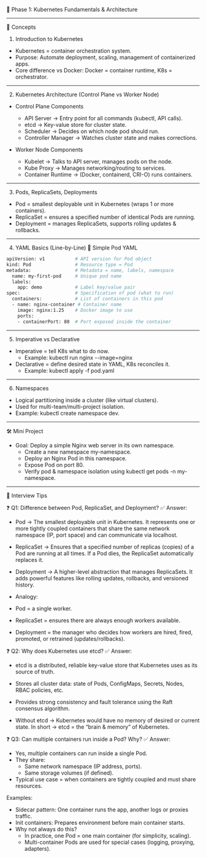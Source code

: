 🧠 Phase 1: Kubernetes Fundamentals & Architecture

---

📘 Concepts

1. Introduction to Kubernetes
- Kubernetes = container orchestration system.
- Purpose: Automate deployment, scaling, management of containerized apps.
- Core difference vs Docker: Docker = container runtime, K8s = orchestrator.

---

2. Kubernetes Architecture (Control Plane vs Worker Node)
- Control Plane Components
  - API Server → Entry point for all commands (kubectl, API calls).
  - etcd → Key-value store for cluster state.
  - Scheduler → Decides on which node pod should run.
  - Controller Manager → Watches cluster state and makes corrections. 

- Worker Node Components
  - Kubelet → Talks to API server, manages pods on the node.
  - Kube Proxy → Manages networking/routing to services.
  - Container Runtime → (Docker, containerd, CRI-O) runs containers.

---

3. Pods, ReplicaSets, Deployments
- Pod = smallest deployable unit in Kubernetes (wraps 1 or more containers).
- ReplicaSet = ensures a specified number of identical Pods are running.
- Deployment = manages ReplicaSets, supports rolling updates & rollbacks.

---

4. YAML Basics (Line-by-Line)
🔹 Simple Pod YAML
```bash
apiVersion: v1           # API version for Pod object
kind: Pod                # Resource type = Pod
metadata:                # Metadata = name, labels, namespace
  name: my-first-pod     # Unique pod name
  labels:
    app: demo            # Label key/value pair
spec:                    # Specification of pod (what to run)
  containers:            # List of containers in this pod
  - name: nginx-container # Container name
    image: nginx:1.25    # Docker image to use
    ports:
    - containerPort: 80  # Port exposed inside the container
```

---

5. Imperative vs Declarative
- Imperative = tell K8s what to do now.
  - Example: kubectl run nginx --image=nginx
- Declarative = define desired state in YAML, K8s reconciles it.
  - Example: kubectl apply -f pod.yaml

---

6. Namespaces
- Logical partitioning inside a cluster (like virtual clusters).
- Used for multi-team/multi-project isolation.
- Example: kubectl create namespace dev.

---

🛠️ Mini Project
- Goal: Deploy a simple Nginx web server in its own namespace.
  - Create a new namespace my-namespace.
  - Deploy an Nginx Pod in this namespace.
  - Expose Pod on port 80.
  - Verify pod & namespace isolation using kubectl get pods -n my-namespace.

---

🧠 Interview Tips

❓ Q1: Difference between Pod, ReplicaSet, and Deployment?
✅ Answer:
  - Pod → The smallest deployable unit in Kubernetes. It represents one or more tightly coupled containers that share the same network namespace (IP, port space) and can communicate via localhost.

  - ReplicaSet → Ensures that a specified number of replicas (copies) of a Pod are running at all times. If a Pod dies, the ReplicaSet automatically replaces it.

  - Deployment → A higher-level abstraction that manages ReplicaSets. It adds powerful features like rolling updates, rollbacks, and versioned history.

- Analogy:

- Pod = a single worker.

- ReplicaSet = ensures there are always enough workers available.

- Deployment = the manager who decides how workers are hired, fired, promoted, or retrained (updates/rollbacks).

❓ Q2: Why does Kubernetes use etcd?
✅ Answer:
  - etcd is a distributed, reliable key-value store that Kubernetes uses as its source of truth.
  - Stores all cluster data: state of Pods, ConfigMaps, Secrets, Nodes, RBAC policies, etc.
  - Provides strong consistency and fault tolerance using the Raft consensus algorithm.

- Without etcd → Kubernetes would have no memory of desired or current state.
In short → etcd = the “brain & memory” of Kubernetes.

❓ Q3: Can multiple containers run inside a Pod? Why?
✅ Answer:
  - Yes, multiple containers can run inside a single Pod.
  - They share:
    - Same network namespace (IP address, ports).
    - Same storage volumes (if defined).
  - Typical use case = when containers are tightly coupled and must share resources.

Examples:
  - Sidecar pattern: One container runs the app, another logs or proxies traffic.
  - Init containers: Prepares environment before main container starts.
- Why not always do this?
  - In practice, one Pod = one main container (for simplicity, scaling).
  - Multi-container Pods are used for special cases (logging, proxying, adapters).